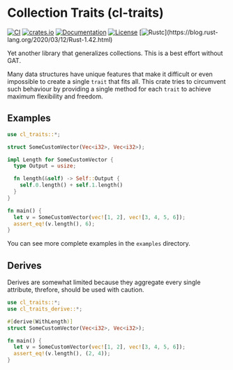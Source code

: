 # Collection Traits (cl-traits)

[![CI](https://github.com/c410-f3r/cl-traits/workflows/CI/badge.svg)](https://github.com/c410-f3r/cl-traits/actions?query=workflow%3ACI)
[![crates.io](https://img.shields.io/crates/v/cl-traits.svg)](https://crates.io/crates/cl-traits)
[![Documentation](https://docs.rs/cl-traits/badge.svg)](https://docs.rs/cl-traits)
[![License](https://img.shields.io/badge/license-APACHE2-blue.svg)](./LICENSE)
[![Rustc](https://img.shields.io/badge/rustc-1.42-lightgray")](https://blog.rust-lang.org/2020/03/12/Rust-1.42.html)

Yet another library that generalizes collections. This is a best effort without GAT.

Many data structures have unique features that make it difficult or even impossible to create a single `trait` that fits all. This crate tries to circumvent such behaviour by providing a single method for each `trait` to achieve maximum flexibility and freedom.

## Examples

```rust
use cl_traits::*;

struct SomeCustomVector(Vec<i32>, Vec<i32>);

impl Length for SomeCustomVector {
  type Output = usize;

  fn length(&self) -> Self::Output {
    self.0.length() + self.1.length()
  }
}

fn main() {
  let v = SomeCustomVector(vec![1, 2], vec![3, 4, 5, 6]);
  assert_eq!(v.length(), 6);
}
```

You can see more complete examples in the `examples` directory.

## Derives

Derives are somewhat limited because they aggregate every single attribute, threfore, should be used with caution.

```rust
use cl_traits::*;
use cl_traits_derive::*;

#[derive(WithLength)]
struct SomeCustomVector(Vec<i32>, Vec<i32>);

fn main() {
  let v = SomeCustomVector(vec![1, 2], vec![3, 4, 5, 6]);
  assert_eq!(v.length(), (2, 4));
}
```